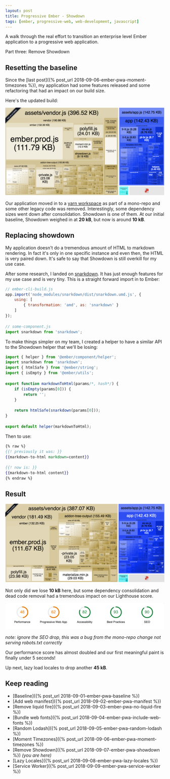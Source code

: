 ```yaml
---
layout: post
title: Progressive Ember - Showdown
tags: [ember, progressive-web, web-development, javascript]
---
```


A walk through the real effort to transition an enterprise level Ember application to a progressive web application.

Part three: Remove Showdown
<!--more-->

## Resetting the baseline
Since the [last post]({% post_url 2018-09-06-ember-pwa-moment-timezones %}), my application had some features released and some refactoring that had an impact on our build size.

Here's the updated build:

![Pre-Showdown - Build](/public/img/posts/20180914/pre-showdown-build.png "Pre-Showdown - Build")

Our application moved in to a [yarn workspace](https://yarnpkg.com/en/docs/workspaces) as part of a mono-repo and some other legacy code was removed. Interestingly, some dependency sizes went down after consolidation. Showdown is one of them. At our initial baseline, Showdown weighed in at **20 kB**, but now is around **10 kB**.

## Replacing showdown
My application doesn't do a tremendous amount of HTML to markdown rendering. In fact it's only in one specific instance and even then, the HTML is very paired down. It's safe to say that Showdown is still overkill for my use case.

After some research, I landed on [snarkdown](https://github.com/developit/snarkdown). It has just enough features for my use case and is very tiny. This is a straight forward import in to Ember:

```javascript
// ember-cli-build.js
app.import('node_modules/snarkdown/dist/snarkdown.umd.js', {
    using: [
        { transformation: 'amd', as: 'snarkdown' }
    ]
});

// some-component.js
import snarkdown from 'snarkdown';
```

To make things simpler on my team, I created a helper to have a similar API to the Showdown helper that we'll be losing:

```javascript
import { helper } from '@ember/component/helper';
import snarkdown from 'snarkdown';
import { htmlSafe } from '@ember/string';
import { isEmpty } from '@ember/utils';
 
export function markdownToHtml(params/*, hash*/) {
    if (isEmpty(params[0])) {
        return '';
    }
   
    return htmlSafe(snarkdown(params[0]));
}
 
export default helper(markdownToHtml);
```

Then to use:

```handlebars
{% raw %}
{{! previously it was: }}
{{markdown-to-html markdown=content}}

{{! now is: }}
{{markdown-to-html content}}
{% endraw %}
```

## Result
![Post-Showdown - Build](/public/img/posts/20180914/post-showdown-build.png "Post-Showdown - Build")

Not only did we lose **10 kB** here, but some dependency consolidation and dead code removal had a tremendous impact on our Lighthouse score.

![Post-Showdown - Lighthouse](/public/img/posts/20180914/showdown-mono-lighthouse.png "Post-Showdown - Lighthouse")

_note: ignore the SEO drop, this was a bug from the mono-repo change not serving robots.txt correctly_

Our performance score has almost doubled and our first meaningful paint is finally under 5 seconds!

Up next, lazy load locales to drop another **45 kB**.

## Keep reading
- [Baseline]({% post_url 2018-09-01-ember-pwa-baseline %})
- [Add web manifest]({% post_url 2018-09-02-ember-pwa-manifest %})
- [Remove liquid fire]({% post_url 2018-09-03-ember-pwa-no-liquid-fire %}) 
- [Bundle web fonts]({% post_url 2018-09-04-ember-pwa-include-web-fonts %}) 
- [Random Lodash]({% post_url 2018-09-05-ember-pwa-random-lodash %})
- [Moment Timezones]({% post_url 2018-09-06-ember-pwa-moment-timezones %})
- [Remove Showdown]({% post_url 2018-09-07-ember-pwa-showdown %}) _(you are here)_
- [Lazy Locales]({% post_url 2018-09-08-ember-pwa-lazy-locales %})
- [Service Worker]({% post_url 2018-09-09-ember-pwa-service-worker %})